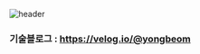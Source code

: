 

<!-- 
**Kim-yongbeom/Kim-yongbeom** is a ✨ _special_ ✨ repository because its `README.md` (this file) appears on your GitHub profile.

Here are some ideas to get you started:

- 🔭 I’m currently working on ...
- 🌱 I’m currently learning ...
- 👯 I’m looking to collaborate on ...
- 🤔 I’m looking for help with ...
- 💬 Ask me about ...
- 📫 How to reach me: ...
- 😄 Pronouns: ...
- ⚡ Fun fact: ... -->


<!-- <h3 align="center">📚 Tech Stack 📚</h3>
<p align="center">
  <img src="https://img.shields.io/badge/HTML5-E34F26?style=flat-square&logo=HTML5&logoColor=white" />
  <img src="https://img.shields.io/badge/CSS3-3766AB?style=flat-square&logo=CSS3&logoColor=white" />
  <img src="https://img.shields.io/badge/Javascript-ffb13b?style=flat-square&logo=javascript&logoColor=white"/></a>
  <img src="https://img.shields.io/badge/C-808080?style=flat-square&logo=C&logoColor=white"/></a>
  <img src="https://img.shields.io/badge/Python-3766AB?style=flat-square&logo=Python&logoColor=white"/></a> 
  <br>
  <img src="https://img.shields.io/badge/Mongodb-339933?style=flat-square&logo=Mongodb&logoColor=white"/></a>
  <img src="https://img.shields.io/badge/Mysql-6979BB?style=flat-square&logo=MySql&logoColor=white"/></a>
  <img src="https://img.shields.io/badge/React-50BCDF?style=flat-square&logo=React&logoColor=white"/></a>
  <img src="https://img.shields.io/badge/Node.js-339933?style=flat-square&logo=Node.js&logoColor=white"/></a>
  <br>
</p>


![Kim-yongbeom's GitHub stats](https://github-readme-stats.vercel.app/api?username=Kim-yongbeom&show_icons=true&theme=nord)

 -->

![header](https://capsule-render.vercel.app/api?type=soft&color=437299&height=300&section=header&text=DATA&fontSize=80&animation=twinkling)


### 기술블로그 : https://velog.io/@yongbeom

